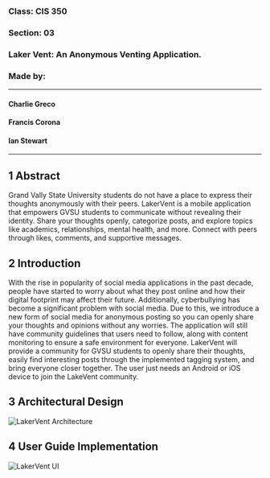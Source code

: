 ### Class: CIS 350
### Section: 03
### Laker Vent: An Anonymous Venting Application.
### Made by:
___
#### Charlie Greco
#### Francis Corona
#### Ian Stewart
___
## 1 Abstract
Grand Vally State University students do not have a place to express their thoughts anonymously with their peers. LakerVent is a mobile application that empowers GVSU students to communicate without revealing their identity. Share your thoughts openly, categorize posts, and explore topics like academics, relationships, mental health, and more. Connect with peers through likes, comments, and supportive messages.

## 2 Introduction
With the rise in popularity of social media applications in the past decade, people have started to worry about what they post online and how their digital footprint may affect their future. Additionally, cyberbullying has become a significant problem with social media. Due to this, we introduce a new form of social media for anonymous posting so you can openly share your thoughts and opinions without any worries. The application will still have community guidelines that users need to follow, along with content monitoring to ensure a safe environment for everyone. LakerVent will provide a community for GVSU students to openly share their thoughts, easily find interesting posts through the implemented tagging system, and bring everyone closer together. The user just needs an Android or iOS device to join the LakeVent community.

## 3 Architectural Design
![LakerVent Architecture](https://github.com/FrancisCorona/CIS-350-Project/assets/19364963/52ddc52c-b813-4a04-a195-053d0f4bb72e)

## 4 User Guide Implementation
![LakerVent UI](https://github.com/FrancisCorona/CIS-350-Project/assets/19364963/186235cb-5396-4291-8f9b-3c61cfc8d8d1)
